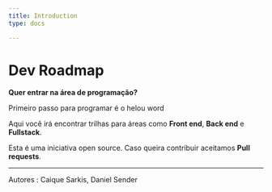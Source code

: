 ```yaml
---
title: Introduction
type: docs

---
```


# Dev Roadmap

**Quer entrar na área de programação?** 

Primeiro passo para programar é o helou word

Aqui você irá encontrar trilhas para áreas como **Front end**, **Back end** e **Fullstack**. 

Esta é uma iniciativa open source. Caso queira contribuir aceitamos **Pull requests**.

---
Autores : Caique Sarkis, Daniel Sender

